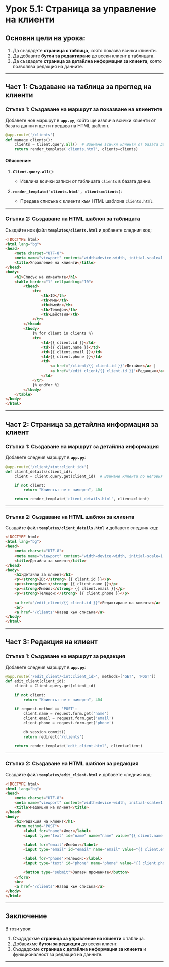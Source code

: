 
# Урок 5.1: Страница за управление на клиенти

## Основни цели на урока:

1. Да създадете **страница с таблица**, която показва всички клиенти.
2. Да добавите **бутон за редактиране** до всеки клиент в таблицата.
3. Да създадете **страница за детайлна информация за клиента**, която позволява редакция на данните.

---

## Част 1: Създаване на таблица за преглед на клиенти

### Стъпка 1: Създаване на маршрут за показване на клиентите

Добавете нов маршрут в **`app.py`**, който ще извлича всички клиенти от базата данни и ще ги предава на HTML шаблон.

```python
@app.route('/clients')
def manage_clients():
    clients = Client.query.all()  # Взимаме всички клиенти от базата данни
    return render_template('clients.html', clients=clients)
```

#### Обяснение:

1. **`Client.query.all()`**:
   - Извлича всички записи от таблицата `clients` в базата данни.

2. **`render_template('clients.html', clients=clients)`**:
   - Предава списъка с клиенти към HTML шаблона `clients.html`.

---

### Стъпка 2: Създаване на HTML шаблон за таблицата

Създайте нов файл **`templates/clients.html`** и добавете следния код:

```html
<!DOCTYPE html>
<html lang="bg">
<head>
    <meta charset="UTF-8">
    <meta name="viewport" content="width=device-width, initial-scale=1.0">
    <title>Управление на клиенти</title>
</head>
<body>
    <h1>Списък на клиентите</h1>
    <table border="1" cellpadding="10">
        <thead>
            <tr>
                <th>ID</th>
                <th>Име</th>
                <th>Имейл</th>
                <th>Телефон</th>
                <th>Действия</th>
            </tr>
        </thead>
        <tbody>
            {% for client in clients %}
            <tr>
                <td>{{ client.id }}</td>
                <td>{{ client.name }}</td>
                <td>{{ client.email }}</td>
                <td>{{ client.phone }}</td>
                <td>
                    <a href="/client/{{ client.id }}">Детайли</a> | 
                    <a href="/edit_client/{{ client.id }}">Редакция</a>
                </td>
            </tr>
            {% endfor %}
        </tbody>
    </table>
</body>
</html>
```

---

## Част 2: Страница за детайлна информация за клиент

### Стъпка 1: Създаване на маршрут за детайлна информация

Добавете следния маршрут в **`app.py`**:

```python
@app.route('/client/<int:client_id>')
def client_details(client_id):
    client = Client.query.get(client_id)  # Взимаме клиента по неговия ID

    if not client:
        return "Клиентът не е намерен", 404

    return render_template('client_details.html', client=client)
```

---

### Стъпка 2: Създаване на HTML шаблон за клиента

Създайте файл **`templates/client_details.html`** и добавете следния код:

```html
<!DOCTYPE html>
<html lang="bg">
<head>
    <meta charset="UTF-8">
    <meta name="viewport" content="width=device-width, initial-scale=1.0">
    <title>Детайли за клиент</title>
</head>
<body>
    <h1>Детайли за клиент</h1>
    <p><strong>ID:</strong> {{ client.id }}</p>
    <p><strong>Име:</strong> {{ client.name }}</p>
    <p><strong>Имейл:</strong> {{ client.email }}</p>
    <p><strong>Телефон:</strong> {{ client.phone }}</p>

    <a href="/edit_client/{{ client.id }}">Редактиране на клиента</a>
    <br>
    <a href="/clients">Назад към списъка</a>
</body>
</html>
```

---

## Част 3: Редакция на клиент

### Стъпка 1: Създаване на маршрут за редакция

Добавете следния маршрут в **`app.py`**:

```python
@app.route('/edit_client/<int:client_id>', methods=['GET', 'POST'])
def edit_client(client_id):
    client = Client.query.get(client_id)

    if not client:
        return "Клиентът не е намерен", 404

    if request.method == 'POST':
        client.name = request.form.get('name')
        client.email = request.form.get('email')
        client.phone = request.form.get('phone')

        db.session.commit()
        return redirect('/clients')

    return render_template('edit_client.html', client=client)
```

---

### Стъпка 2: Създаване на HTML шаблон за редакция

Създайте файл **`templates/edit_client.html`** и добавете следния код:

```html
<!DOCTYPE html>
<html lang="bg">
<head>
    <meta charset="UTF-8">
    <meta name="viewport" content="width=device-width, initial-scale=1.0">
    <title>Редакция на клиент</title>
</head>
<body>
    <h1>Редакция на клиент</h1>
    <form method="POST">
        <label for="name">Име:</label>
        <input type="text" id="name" name="name" value="{{ client.name }}" required><br><br>

        <label for="email">Имейл:</label>
        <input type="email" id="email" name="email" value="{{ client.email }}" required><br><br>

        <label for="phone">Телефон:</label>
        <input type="text" id="phone" name="phone" value="{{ client.phone }}"><br><br>

        <button type="submit">Запази промените</button>
    </form>
    <br>
    <a href="/clients">Назад към списъка</a>
</body>
</html>
```

---

## Заключение

В този урок:

1. Създадохме **страница за управление на клиенти** с таблица.
2. Добавихме **бутон за редакция** до всеки клиент.
3. Създадохме **страница с детайлна информация за клиента** и функционалност за редакция на данните.

---

